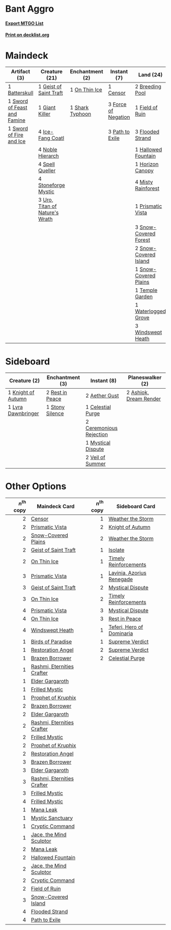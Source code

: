 # Bant Aggro

#### [Export MTGO List](../collection/Bant%20Aggro/Bant%20Aggro.txt)
#### [Print on decklist.org](http://decklist.org/?deckmain=1%09Batterskull%0A2%09Breeding%20Pool%0A1%09Censor%0A1%09Field%20of%20Ruin%0A3%09Flooded%20Strand%0A3%09Force%20of%20Negation%0A1%09Geist%20of%20Saint%20Traft%0A1%09Giant%20Killer%0A1%09Hallowed%20Fountain%0A1%09Horizon%20Canopy%0A4%09Ice-Fang%20Coatl%0A4%09Misty%20Rainforest%0A4%09Noble%20Hierarch%0A1%09On%20Thin%20Ice%0A3%09Path%20to%20Exile%0A1%09Prismatic%20Vista%0A1%09Shark%20Typhoon%0A3%09Snow-Covered%20Forest%0A2%09Snow-Covered%20Island%0A1%09Snow-Covered%20Plains%0A4%09Spell%20Queller%0A4%09Stoneforge%20Mystic%0A1%09Sword%20of%20Feast%20and%20Famine%0A1%09Sword%20of%20Fire%20and%20Ice%0A3%09Teferi,%20Time%20Raveler%0A1%09Temple%20Garden%0A3%09Uro,%20Titan%20of%20Nature's%20Wrath%0A1%09Waterlogged%20Grove%0A3%09Windswept%20Heath&deckside=2%09Aether%20Gust%0A2%09Ashiok,%20Dream%20Render%0A1%09Celestial%20Purge%0A2%09Ceremonious%20Rejection%0A1%09Knight%20of%20Autumn%0A1%09Lyra%20Dawnbringer%0A1%09Mystical%20Dispute%0A2%09Rest%20in%20Peace%0A1%09Stony%20Silence%0A2%09Veil%20of%20Summer)
# Maindeck

|                                             Artifact (3)                                             |                                              Creature (21)                                              |                                     Enchantment (2)                                      |                                         Instant (7)                                          |                                           Land (24)                                            |                                        Planeswalker (3)                                         |
|------------------------------------------------------------------------------------------------------|---------------------------------------------------------------------------------------------------------|------------------------------------------------------------------------------------------|----------------------------------------------------------------------------------------------|------------------------------------------------------------------------------------------------|-------------------------------------------------------------------------------------------------|
|1 [Batterskull](http://gatherer.wizards.com/Pages/Card/Details.aspx?multiverseid=233055)              |1 [Geist of Saint Traft](http://gatherer.wizards.com/Pages/Card/Details.aspx?multiverseid=409577)        |1 [On Thin Ice](http://gatherer.wizards.com/Pages/Card/Details.aspx?multiverseid=463969)  |1 [Censor](http://gatherer.wizards.com/Pages/Card/Details.aspx?multiverseid=426748)           |2 [Breeding Pool](http://gatherer.wizards.com/Pages/Card/Details.aspx?multiverseid=97088)       |3 [Teferi, Time Raveler](http://gatherer.wizards.com/Pages/Card/Details.aspx?multiverseid=461148)|
|1 [Sword of Feast and Famine](http://gatherer.wizards.com/Pages/Card/Details.aspx?multiverseid=214070)|1 [Giant Killer](http://gatherer.wizards.com/Pages/Card/Details.aspx?multiverseid=472976)                |1 [Shark Typhoon](http://gatherer.wizards.com/Pages/Card/Details.aspx?multiverseid=479587)|3 [Force of Negation](http://gatherer.wizards.com/Pages/Card/Details.aspx?multiverseid=464001)|1 [Field of Ruin](http://gatherer.wizards.com/Pages/Card/Details.aspx?multiverseid=435415)      |                                                                                                 |
|1 [Sword of Fire and Ice](http://gatherer.wizards.com/Pages/Card/Details.aspx?multiverseid=46429)     |4 [Ice-Fang Coatl](http://gatherer.wizards.com/Pages/Card/Details.aspx?multiverseid=464152)              |                                                                                          |3 [Path to Exile](http://gatherer.wizards.com/Pages/Card/Details.aspx?multiverseid=220511)    |3 [Flooded Strand](http://gatherer.wizards.com/Pages/Card/Details.aspx?multiverseid=405098)     |                                                                                                 |
|                                                                                                      |4 [Noble Hierarch](http://gatherer.wizards.com/Pages/Card/Details.aspx?multiverseid=179434)              |                                                                                          |                                                                                              |1 [Hallowed Fountain](http://gatherer.wizards.com/Pages/Card/Details.aspx?multiverseid=97071)   |                                                                                                 |
|                                                                                                      |4 [Spell Queller](http://gatherer.wizards.com/Pages/Card/Details.aspx?multiverseid=414494)               |                                                                                          |                                                                                              |1 [Horizon Canopy](http://gatherer.wizards.com/Pages/Card/Details.aspx?multiverseid=409571)     |                                                                                                 |
|                                                                                                      |4 [Stoneforge Mystic](http://gatherer.wizards.com/Pages/Card/Details.aspx?multiverseid=198383)           |                                                                                          |                                                                                              |4 [Misty Rainforest](http://gatherer.wizards.com/Pages/Card/Details.aspx?multiverseid=405102)   |                                                                                                 |
|                                                                                                      |3 [Uro, Titan of Nature's Wrath](http://gatherer.wizards.com/Pages/Card/Details.aspx?multiverseid=476480)|                                                                                          |                                                                                              |1 [Prismatic Vista](http://gatherer.wizards.com/Pages/Card/Details.aspx?multiverseid=464193)    |                                                                                                 |
|                                                                                                      |                                                                                                         |                                                                                          |                                                                                              |3 [Snow-Covered Forest](http://gatherer.wizards.com/Pages/Card/Details.aspx?multiverseid=121192)|                                                                                                 |
|                                                                                                      |                                                                                                         |                                                                                          |                                                                                              |2 [Snow-Covered Island](http://gatherer.wizards.com/Pages/Card/Details.aspx?multiverseid=121130)|                                                                                                 |
|                                                                                                      |                                                                                                         |                                                                                          |                                                                                              |1 [Snow-Covered Plains](http://gatherer.wizards.com/Pages/Card/Details.aspx?multiverseid=121267)|                                                                                                 |
|                                                                                                      |                                                                                                         |                                                                                          |                                                                                              |1 [Temple Garden](http://gatherer.wizards.com/Pages/Card/Details.aspx?multiverseid=405112)      |                                                                                                 |
|                                                                                                      |                                                                                                         |                                                                                          |                                                                                              |1 [Waterlogged Grove](http://gatherer.wizards.com/Pages/Card/Details.aspx?multiverseid=464198)  |                                                                                                 |
|                                                                                                      |                                                                                                         |                                                                                          |                                                                                              |3 [Windswept Heath](http://gatherer.wizards.com/Pages/Card/Details.aspx?multiverseid=405115)    |                                                                                                 |


# Sideboard

|                                        Creature (2)                                         |                                     Enchantment (3)                                      |                                           Instant (8)                                            |                                        Planeswalker (2)                                         |
|---------------------------------------------------------------------------------------------|------------------------------------------------------------------------------------------|--------------------------------------------------------------------------------------------------|-------------------------------------------------------------------------------------------------|
|1 [Knight of Autumn](http://gatherer.wizards.com/Pages/Card/Details.aspx?multiverseid=452933)|2 [Rest in Peace](http://gatherer.wizards.com/Pages/Card/Details.aspx?multiverseid=442021)|2 [Aether Gust](http://gatherer.wizards.com/Pages/Card/Details.aspx?multiverseid=466796)          |2 [Ashiok, Dream Render](http://gatherer.wizards.com/Pages/Card/Details.aspx?multiverseid=461155)|
|1 [Lyra Dawnbringer](http://gatherer.wizards.com/Pages/Card/Details.aspx?multiverseid=442914)|1 [Stony Silence](http://gatherer.wizards.com/Pages/Card/Details.aspx?multiverseid=247425)|1 [Celestial Purge](http://gatherer.wizards.com/Pages/Card/Details.aspx?multiverseid=183055)      |                                                                                                 |
|                                                                                             |                                                                                          |2 [Ceremonious Rejection](http://gatherer.wizards.com/Pages/Card/Details.aspx?multiverseid=417613)|                                                                                                 |
|                                                                                             |                                                                                          |1 [Mystical Dispute](http://gatherer.wizards.com/Pages/Card/Details.aspx?multiverseid=473020)     |                                                                                                 |
|                                                                                             |                                                                                          |2 [Veil of Summer](http://gatherer.wizards.com/Pages/Card/Details.aspx?multiverseid=466952)       |                                                                                                 |


# Other Options

|*n*<sup>th</sup> copy|                                            Maindeck Card                                            |*n*<sup>th</sup> copy|                                           Sideboard Card                                           |
|--------------------:|-----------------------------------------------------------------------------------------------------|--------------------:|----------------------------------------------------------------------------------------------------|
|                    2|[Censor](http://gatherer.wizards.com/Pages/Card/Details.aspx?multiverseid=426748)                    |                    1|[Weather the Storm](http://gatherer.wizards.com/Pages/Card/Details.aspx?multiverseid=464140)        |
|                    2|[Prismatic Vista](http://gatherer.wizards.com/Pages/Card/Details.aspx?multiverseid=464193)           |                    2|[Knight of Autumn](http://gatherer.wizards.com/Pages/Card/Details.aspx?multiverseid=452933)         |
|                    2|[Snow-Covered Plains](http://gatherer.wizards.com/Pages/Card/Details.aspx?multiverseid=121267)       |                    2|[Weather the Storm](http://gatherer.wizards.com/Pages/Card/Details.aspx?multiverseid=464140)        |
|                    2|[Geist of Saint Traft](http://gatherer.wizards.com/Pages/Card/Details.aspx?multiverseid=409577)      |                    1|[Isolate](http://gatherer.wizards.com/Pages/Card/Details.aspx?multiverseid=447153)                  |
|                    2|[On Thin Ice](http://gatherer.wizards.com/Pages/Card/Details.aspx?multiverseid=463969)               |                    1|[Timely Reinforcements](http://gatherer.wizards.com/Pages/Card/Details.aspx?multiverseid=220074)    |
|                    3|[Prismatic Vista](http://gatherer.wizards.com/Pages/Card/Details.aspx?multiverseid=464193)           |                    1|[Lavinia, Azorius Renegade](http://gatherer.wizards.com/Pages/Card/Details.aspx?multiverseid=457333)|
|                    3|[Geist of Saint Traft](http://gatherer.wizards.com/Pages/Card/Details.aspx?multiverseid=409577)      |                    2|[Mystical Dispute](http://gatherer.wizards.com/Pages/Card/Details.aspx?multiverseid=473020)         |
|                    3|[On Thin Ice](http://gatherer.wizards.com/Pages/Card/Details.aspx?multiverseid=463969)               |                    2|[Timely Reinforcements](http://gatherer.wizards.com/Pages/Card/Details.aspx?multiverseid=220074)    |
|                    4|[Prismatic Vista](http://gatherer.wizards.com/Pages/Card/Details.aspx?multiverseid=464193)           |                    3|[Mystical Dispute](http://gatherer.wizards.com/Pages/Card/Details.aspx?multiverseid=473020)         |
|                    4|[On Thin Ice](http://gatherer.wizards.com/Pages/Card/Details.aspx?multiverseid=463969)               |                    3|[Rest in Peace](http://gatherer.wizards.com/Pages/Card/Details.aspx?multiverseid=442021)            |
|                    4|[Windswept Heath](http://gatherer.wizards.com/Pages/Card/Details.aspx?multiverseid=405115)           |                    1|[Teferi, Hero of Dominaria](http://gatherer.wizards.com/Pages/Card/Details.aspx?multiverseid=443095)|
|                    1|[Birds of Paradise](http://gatherer.wizards.com/Pages/Card/Details.aspx?multiverseid=129906)         |                    1|[Supreme Verdict](http://gatherer.wizards.com/Pages/Card/Details.aspx?multiverseid=438776)          |
|                    1|[Restoration Angel](http://gatherer.wizards.com/Pages/Card/Details.aspx?multiverseid=240096)         |                    2|[Supreme Verdict](http://gatherer.wizards.com/Pages/Card/Details.aspx?multiverseid=438776)          |
|                    1|[Brazen Borrower](http://gatherer.wizards.com/Pages/Card/Details.aspx?multiverseid=473001)           |                    2|[Celestial Purge](http://gatherer.wizards.com/Pages/Card/Details.aspx?multiverseid=183055)          |
|                    1|[Rashmi, Eternities Crafter](http://gatherer.wizards.com/Pages/Card/Details.aspx?multiverseid=417757)|                     |                                                                                                    |
|                    1|[Elder Gargaroth](http://gatherer.wizards.com/Pages/Card/Details.aspx?multiverseid=485502)           |                     |                                                                                                    |
|                    1|[Frilled Mystic](http://gatherer.wizards.com/Pages/Card/Details.aspx?multiverseid=457318)            |                     |                                                                                                    |
|                    1|[Prophet of Kruphix](http://gatherer.wizards.com/Pages/Card/Details.aspx?multiverseid=373635)        |                     |                                                                                                    |
|                    2|[Brazen Borrower](http://gatherer.wizards.com/Pages/Card/Details.aspx?multiverseid=473001)           |                     |                                                                                                    |
|                    2|[Elder Gargaroth](http://gatherer.wizards.com/Pages/Card/Details.aspx?multiverseid=485502)           |                     |                                                                                                    |
|                    2|[Rashmi, Eternities Crafter](http://gatherer.wizards.com/Pages/Card/Details.aspx?multiverseid=417757)|                     |                                                                                                    |
|                    2|[Frilled Mystic](http://gatherer.wizards.com/Pages/Card/Details.aspx?multiverseid=457318)            |                     |                                                                                                    |
|                    2|[Prophet of Kruphix](http://gatherer.wizards.com/Pages/Card/Details.aspx?multiverseid=373635)        |                     |                                                                                                    |
|                    2|[Restoration Angel](http://gatherer.wizards.com/Pages/Card/Details.aspx?multiverseid=240096)         |                     |                                                                                                    |
|                    3|[Brazen Borrower](http://gatherer.wizards.com/Pages/Card/Details.aspx?multiverseid=473001)           |                     |                                                                                                    |
|                    3|[Elder Gargaroth](http://gatherer.wizards.com/Pages/Card/Details.aspx?multiverseid=485502)           |                     |                                                                                                    |
|                    3|[Rashmi, Eternities Crafter](http://gatherer.wizards.com/Pages/Card/Details.aspx?multiverseid=417757)|                     |                                                                                                    |
|                    3|[Frilled Mystic](http://gatherer.wizards.com/Pages/Card/Details.aspx?multiverseid=457318)            |                     |                                                                                                    |
|                    4|[Frilled Mystic](http://gatherer.wizards.com/Pages/Card/Details.aspx?multiverseid=457318)            |                     |                                                                                                    |
|                    1|[Mana Leak](http://gatherer.wizards.com/Pages/Card/Details.aspx?multiverseid=45242)                  |                     |                                                                                                    |
|                    1|[Mystic Sanctuary](http://gatherer.wizards.com/Pages/Card/Details.aspx?multiverseid=473209)          |                     |                                                                                                    |
|                    1|[Cryptic Command](http://gatherer.wizards.com/Pages/Card/Details.aspx?multiverseid=438614)           |                     |                                                                                                    |
|                    1|[Jace, the Mind Sculptor](http://gatherer.wizards.com/Pages/Card/Details.aspx?multiverseid=442051)   |                     |                                                                                                    |
|                    2|[Mana Leak](http://gatherer.wizards.com/Pages/Card/Details.aspx?multiverseid=45242)                  |                     |                                                                                                    |
|                    2|[Hallowed Fountain](http://gatherer.wizards.com/Pages/Card/Details.aspx?multiverseid=97071)          |                     |                                                                                                    |
|                    2|[Jace, the Mind Sculptor](http://gatherer.wizards.com/Pages/Card/Details.aspx?multiverseid=442051)   |                     |                                                                                                    |
|                    2|[Cryptic Command](http://gatherer.wizards.com/Pages/Card/Details.aspx?multiverseid=438614)           |                     |                                                                                                    |
|                    2|[Field of Ruin](http://gatherer.wizards.com/Pages/Card/Details.aspx?multiverseid=435415)             |                     |                                                                                                    |
|                    3|[Snow-Covered Island](http://gatherer.wizards.com/Pages/Card/Details.aspx?multiverseid=121130)       |                     |                                                                                                    |
|                    4|[Flooded Strand](http://gatherer.wizards.com/Pages/Card/Details.aspx?multiverseid=405098)            |                     |                                                                                                    |
|                    4|[Path to Exile](http://gatherer.wizards.com/Pages/Card/Details.aspx?multiverseid=220511)             |                     |                                                                                                    |

